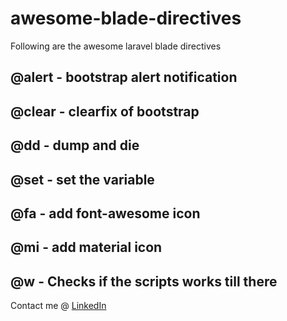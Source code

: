 # awesome-blade-directives
Following are the awesome laravel blade directives
## @alert - bootstrap alert notification
## @clear - clearfix of bootstrap
## @dd - dump and die
## @set - set the variable
## @fa - add font-awesome icon
## @mi - add material icon
## @w - Checks if the scripts works till there


Contact me @ [LinkedIn](https://www.linkedin.com/in/suman-shresth)
